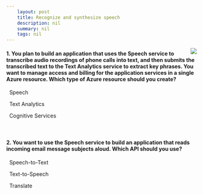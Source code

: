 ```yaml
---
    layout: post
    title: Recognize and synthesize speech 
    description: nil
    summary: nil
    tags: nil
---
```



 <a target="_blank" href="https://docs.microsoft.com/en-us/learn/modules/recognize-synthesize-speech/3a-knowledge-check/"><i class="fas fa-external-link-alt"></i> </a>
 <img align="right" src="https://docs.microsoft.com/en-us/learn/achievements/convert-speech-to-text.svg">
####  1. You plan to build an application that uses the Speech service to transcribe audio recordings of phone calls into text, and then submits the transcribed text to the Text Analytics service to extract key phrases. You want to manage access and billing for the application services in a single Azure resource. Which type of Azure resource should you create?


<i class='far fa-square'></i> &nbsp;&nbsp;Speech

<i class='far fa-square'></i> &nbsp;&nbsp;Text Analytics

<i class='fas fa-check-square' style='color: Dodgerblue;'></i> &nbsp;&nbsp;Cognitive Services
<br />
<br />
<br />

####  2. You want to use the Speech service to build an application that reads incoming email message subjects aloud. Which API should you use?


<i class='far fa-square'></i> &nbsp;&nbsp;Speech-to-Text

<i class='fas fa-check-square' style='color: Dodgerblue;'></i> &nbsp;&nbsp;Text-to-Speech

<i class='far fa-square'></i> &nbsp;&nbsp;Translate
<br />
<br />
<br />
